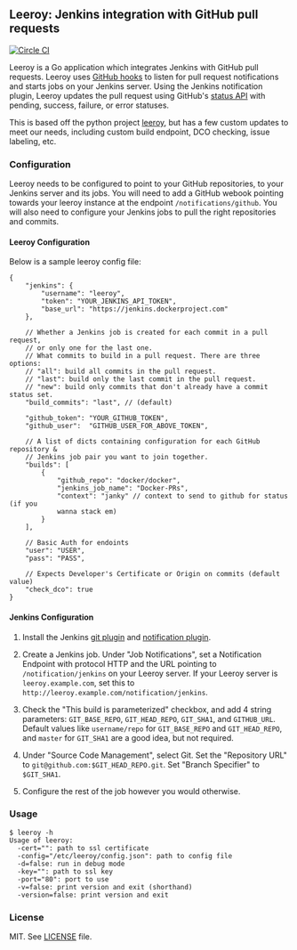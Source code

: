 ## Leeroy: Jenkins integration with GitHub pull requests

[![Circle CI](https://circleci.com/gh/docker/leeroy.svg?style=svg)](https://circleci.com/gh/docker/leeroy)

Leeroy is a Go application which integrates Jenkins with 
GitHub pull requests.
Leeroy uses [GitHub hooks](http://developer.github.com/v3/repos/hooks/) 
to listen for pull request notifications and starts jobs on your Jenkins 
server.  Using the Jenkins notification plugin, Leeroy updates the 
pull request using GitHub's 
[status API](http://developer.github.com/v3/repos/statuses/)
with pending, success, failure, or error statuses.

This is based off the python project [leeroy](https://github.com/litl/leeroy),
but has a few custom updates to meet our needs, including custom build
endpoint, DCO checking, issue labeling, etc.

### Configuration

Leeroy needs to be configured to point to your GitHub repositories,
to your Jenkins server and its jobs.  You will need to add a GitHub 
webook pointing towards your leeroy instance at the endpoint 
`/notifications/github`. You will also need to configure your
Jenkins jobs to pull the right repositories and commits.

#### Leeroy Configuration

Below is a sample leeroy config file:

```
{
    "jenkins": {
        "username": "leeroy",
        "token": "YOUR_JENKINS_API_TOKEN",
        "base_url": "https://jenkins.dockerproject.com"
    },

    // Whether a Jenkins job is created for each commit in a pull request,
    // or only one for the last one.
    // What commits to build in a pull request. There are three options:
    // "all": build all commits in the pull request.
    // "last": build only the last commit in the pull request.
    // "new": build only commits that don't already have a commit status set.
    "build_commits": "last", // (default)

    "github_token": "YOUR_GITHUB_TOKEN",
    "github_user":  "GITHUB_USER_FOR_ABOVE_TOKEN",

    // A list of dicts containing configuration for each GitHub repository &
    // Jenkins job pair you want to join together.
    "builds": [
        {
            "github_repo": "docker/docker",
            "jenkins_job_name": "Docker-PRs",
            "context": "janky" // context to send to github for status (if you
            wanna stack em)
        }
    ],

    // Basic Auth for endoints
    "user": "USER",
    "pass": "PASS",

    // Expects Developer's Certificate or Origin on commits (default value)
    "check_dco": true
}
```

#### Jenkins Configuration

1. Install the Jenkins [git plugin][jgp] and [notification plugin][jnp].

2. Create a Jenkins job.  Under "Job Notifications", set a Notification
Endpoint with protocol HTTP and the URL pointing to `/notification/jenkins`
on your Leeroy server.  If your Leeroy server is `leeroy.example.com`, set
this to `http://leeroy.example.com/notification/jenkins`.

3. Check the "This build is parameterized" checkbox, and add 4 string
parameters: `GIT_BASE_REPO`, `GIT_HEAD_REPO`, `GIT_SHA1`, and `GITHUB_URL`.
Default values like `username/repo` for `GIT_BASE_REPO` and `GIT_HEAD_REPO`,
and `master` for `GIT_SHA1` are a good idea, but not required.

4. Under "Source Code Management", select Git.  Set the "Repository URL" to
`git@github.com:$GIT_HEAD_REPO.git`.  Set "Branch Specifier" to `$GIT_SHA1`.

5. Configure the rest of the job however you would otherwise.

[jgp]: https://wiki.jenkins-ci.org/display/JENKINS/Git+Plugin
[jnp]: https://wiki.jenkins-ci.org/display/JENKINS/Notification+Plugin


### Usage

```console
$ leeroy -h
Usage of leeroy:
  -cert="": path to ssl certificate
  -config="/etc/leeroy/config.json": path to config file
  -d=false: run in debug mode
  -key="": path to ssl key
  -port="80": port to use
  -v=false: print version and exit (shorthand)
  -version=false: print version and exit
```

### License

MIT. See [LICENSE](LICENSE) file.
